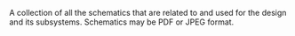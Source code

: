 A collection of all the schematics that are related to and used for the design and its subsystems.  Schematics may be PDF or JPEG format.
